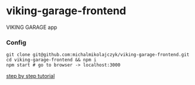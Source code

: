 # viking-garage-frontend
VIKING GARAGE app

### Config
```
git clone git@github.com:michalmikolajczyk/viking-garage-frontend.git
cd viking-garage-frontend && npm i
npm start # go to browser -> localhost:3000
```

[step by step tutorial](http://blog.tomduncalf.com/posts/setting-up-typescript-and-react/)